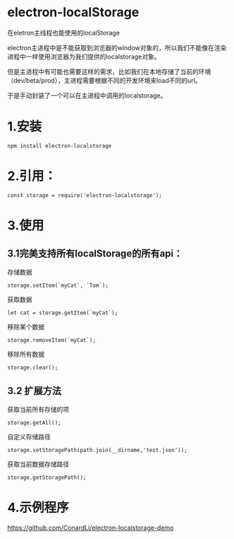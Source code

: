 # electron-localStorage
在eletron主线程也能使用的localStorage


electron主进程中是不能获取到浏览器的window对象的，所以我们不能像在渲染进程中一样使用浏览器为我们提供的localstorage对象。

但是主进程中有可能也需要这样的需求，比如我们在本地存储了当前的环境（dev/beta/prod），主进程需要根据不同的开发环境来load不同的url。

于是手动封装了一个可以在主进程中调用的localstorage。

# 1.安装

```
npm install electron-localstorage
```
# 2.引用：
```
const storage = require('electron-localstorage');
```

# 3.使用

## 3.1完美支持所有localStorage的所有api：

存储数据
```
storage.setItem(`myCat`, `Tom`);
```
获取数据
```
let cat = storage.getItem(`myCat`);
```
移除某个数据
```
storage.removeItem(`myCat`);
```
移除所有数据
```
storage.clear();
```

## 3.2 扩展方法

获取当前所有存储的项
```
storage.getAll();
```
自定义存储路径
```
storage.setStoragePath(path.join(__dirname,'test.json'));
```
获取当前数据存储路径
```
storage.getStoragePath();
```

# 4.示例程序

https://github.com/ConardLi/electron-localstorage-demo
